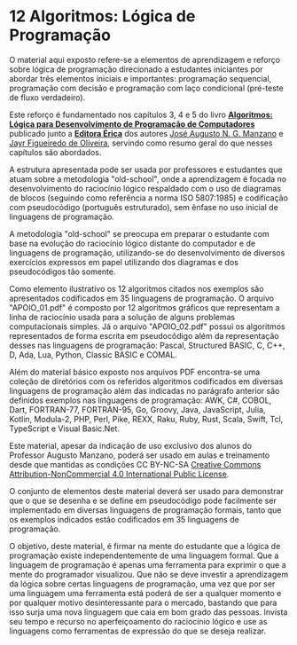 # 12 Algoritmos: Lógica de Programação

O material aqui exposto refere-se a elementos de aprendizagem e reforço sobre lógica de programação direcionado a estudantes iniciantes por abordar três elementos iniciais e importantes: programação sequencial, programação com decisão e programação com laço condicional (pré-teste de fluxo verdadeiro). 

Este reforço é fundamentado nos capítulos 3, 4 e 5 do livro **[Algoritmos: Lógica para Desenvolvimento de Programação de Computadores](https://www.editoraerica.com.br/algoritmos-logica-para-desenvolvimento-de-programacao-de-computadores/p)** publicado junto a **[Editora Érica](https://www.editoraerica.com.br/)** dos autores [José Augusto N. G. Manzano](https://www.linkedin.com/in/augustomanzano/) e [Jayr Figueiredo de Oliveira](https://www.linkedin.com/in/jayr-figueiredo-oliveira-11536920/), servindo como resumo geral do que nesses capítulos são abordados.

A estrutura apresentada pode ser usada por professores e estudantes que atuam sobre a metodologia "old-school", onde a aprendizagem é focada no desenvolvimento do raciocínio lógico respaldado com o uso de diagramas de blocos (seguindo como referência a norma ISO 5807:1985) e codificação com pseudocódigo (português estruturado), sem ênfase no uso inicial de linguagens de programação. 

A metodologia "old-school" se preocupa em preparar o estudante com base na evolução do raciocínio lógico distante do computador e de linguagens de programação, utilizando-se do desenvolvimento de diversos exercícios expressos em papel utilizando dos diagramas e dos pseudocódigos tão somente.

Como elemento ilustrativo os 12 algoritmos citados nos exemplos são apresentados codificados em 35 linguagens de programação. O arquivo "APOIO_01.pdf" é composto por 12 algoritmos gráficos que representam a linha de raciocínio usada para a solução de alguns problemas computacionais simples. Já o arquivo "APOIO_02.pdf" possui os algoritmos representados de forma escrita em pseudocódigo além da representação desses nas linguagens de programação: Pascal, Structured BASIC, C, C++, D, Ada, Lua, Python, Classic BASIC e COMAL.

Além do material básico exposto nos arquivos PDF encontra-se uma coleção de diretórios com os referidos algoritmos codificados em diversas linguagens de programação além das indicadas no parágrafo anterior são definidos exemplos nas linguagens de programação: AWK, C#, COBOL, Dart, FORTRAN-77, FORTRAN-95, Go, Groovy, Java, JavaScript, Julia, Kotlin, Modula-2, PHP, Perl, Pike, REXX, Raku, Ruby, Rust, Scala, Swift, Tcl, TypeScript e Visual Basic.Net.

Este material, apesar da indicação de uso exclusivo dos alunos do Professor Augusto Manzano, poderá ser usado em aulas e treinamento desde que mantidas as condições CC BY-NC-SA [Creative Commons Attribution-NonCommercial 4.0 International Public License](https://creativecommons.org/licenses/by-nc/4.0/legalcode.pt).

O conjunto de elementos deste material deverá ser usado para demonstrar que o que se desenha e se define em pseudocódigo pode facilmente ser implementado em diversas linguagens de programação formais, tanto que os exemplos indicados estão codificados em 35 linguagens de programação.

O objetivo, deste material, é firmar na mente do estudante que a lógica de programação existe independentemente de uma linguagem formal. Que a linguagem de programação é apenas uma ferramenta para exprimir o que a mente do programador visualizou. Que não se deve investir a aprendizagem da lógica sobre certas linguagens de programação, uma vez que por ser uma linguagem uma ferramenta está poderá de ser a qualquer momento e por qualquer motivo desinteressante para o mercado, bastando que para isso surja uma nova linguagem que caia em bom grado das pessoas. Invista seu tempo e recurso no aperfeiçoamento do raciocínio lógico e use as linguagens como ferramentas de expressão do que se deseja realizar.
